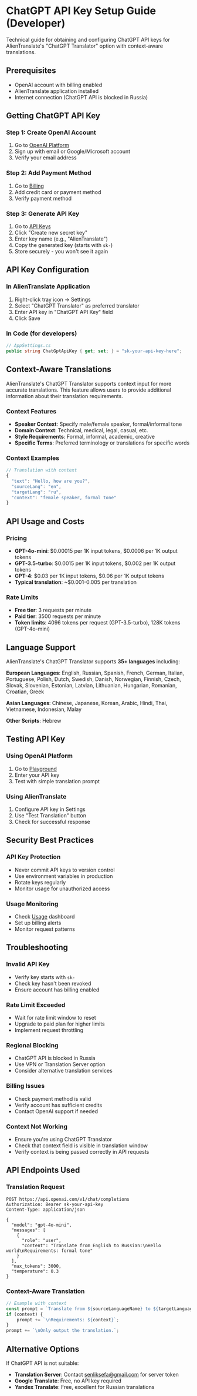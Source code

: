 # ChatGPT API Key Setup Guide (Developer)

Technical guide for obtaining and configuring ChatGPT API keys for AlienTranslate's "ChatGPT Translator" option with context-aware translations.

## Prerequisites

- OpenAI account with billing enabled
- AlienTranslate application installed
- Internet connection (ChatGPT API is blocked in Russia)

## Getting ChatGPT API Key

### Step 1: Create OpenAI Account
1. Go to [OpenAI Platform](https://platform.openai.com/signup)
2. Sign up with email or Google/Microsoft account
3. Verify your email address

### Step 2: Add Payment Method
1. Go to [Billing](https://platform.openai.com/account/billing)
2. Add credit card or payment method
3. Verify payment method

### Step 3: Generate API Key
1. Go to [API Keys](https://platform.openai.com/api-keys)
2. Click "Create new secret key"
3. Enter key name (e.g., "AlienTranslate")
4. Copy the generated key (starts with `sk-`)
5. Store securely - you won't see it again

## API Key Configuration

### In AlienTranslate Application
1. Right-click tray icon → Settings
2. Select "ChatGPT Translator" as preferred translator
3. Enter API key in "ChatGPT API Key" field
4. Click Save

### In Code (for developers)
```csharp
// AppSettings.cs
public string ChatGptApiKey { get; set; } = "sk-your-api-key-here";
```

## Context-Aware Translations

AlienTranslate's ChatGPT Translator supports context input for more accurate translations. This feature allows users to provide additional information about their translation requirements.

### Context Features
- **Speaker Context**: Specify male/female speaker, formal/informal tone
- **Domain Context**: Technical, medical, legal, casual, etc.
- **Style Requirements**: Formal, informal, academic, creative
- **Specific Terms**: Preferred terminology or translations for specific words

### Context Examples
```javascript
// Translation with context
{
  "text": "Hello, how are you?",
  "sourceLang": "en",
  "targetLang": "ru",
  "context": "female speaker, formal tone"
}
```

## API Usage and Costs

### Pricing
- **GPT-4o-mini**: $0.00015 per 1K input tokens, $0.0006 per 1K output tokens
- **GPT-3.5-turbo**: $0.0015 per 1K input tokens, $0.002 per 1K output tokens
- **GPT-4**: $0.03 per 1K input tokens, $0.06 per 1K output tokens
- **Typical translation**: ~$0.001-0.005 per translation

### Rate Limits
- **Free tier**: 3 requests per minute
- **Paid tier**: 3500 requests per minute
- **Token limits**: 4096 tokens per request (GPT-3.5-turbo), 128K tokens (GPT-4o-mini)

## Language Support

AlienTranslate's ChatGPT Translator supports **35+ languages** including:

**European Languages**: English, Russian, Spanish, French, German, Italian, Portuguese, Polish, Dutch, Swedish, Danish, Norwegian, Finnish, Czech, Slovak, Slovenian, Estonian, Latvian, Lithuanian, Hungarian, Romanian, Croatian, Greek

**Asian Languages**: Chinese, Japanese, Korean, Arabic, Hindi, Thai, Vietnamese, Indonesian, Malay

**Other Scripts**: Hebrew

## Testing API Key

### Using OpenAI Platform
1. Go to [Playground](https://platform.openai.com/playground)
2. Enter your API key
3. Test with simple translation prompt

### Using AlienTranslate
1. Configure API key in Settings
2. Use "Test Translation" button
3. Check for successful response

## Security Best Practices

### API Key Protection
- Never commit API keys to version control
- Use environment variables in production
- Rotate keys regularly
- Monitor usage for unauthorized access

### Usage Monitoring
- Check [Usage](https://platform.openai.com/usage) dashboard
- Set up billing alerts
- Monitor request patterns

## Troubleshooting

### Invalid API Key
- Verify key starts with `sk-`
- Check key hasn't been revoked
- Ensure account has billing enabled

### Rate Limit Exceeded
- Wait for rate limit window to reset
- Upgrade to paid plan for higher limits
- Implement request throttling

### Regional Blocking
- ChatGPT API is blocked in Russia
- Use VPN or Translation Server option
- Consider alternative translation services

### Billing Issues
- Check payment method is valid
- Verify account has sufficient credits
- Contact OpenAI support if needed

### Context Not Working
- Ensure you're using ChatGPT Translator
- Check that context field is visible in translation window
- Verify context is being passed correctly in API requests

## API Endpoints Used

### Translation Request
```
POST https://api.openai.com/v1/chat/completions
Authorization: Bearer sk-your-api-key
Content-Type: application/json

{
  "model": "gpt-4o-mini",
  "messages": [
    {
      "role": "user",
      "content": "Translate from English to Russian:\nHello world\nRequirements: formal tone"
    }
  ],
  "max_tokens": 3000,
  "temperature": 0.3
}
```

### Context-Aware Translation
```javascript
// Example with context
const prompt = `Translate from ${sourceLanguageName} to ${targetLanguageName}:\n${text}`;
if (context) {
    prompt += `\nRequirements: ${context}`;
}
prompt += `\nOnly output the translation.`;
```

## Alternative Options

If ChatGPT API is not suitable:
- **Translation Server**: Contact senliksefa@gmail.com for server token
- **Google Translate**: Free, no API key required
- **Yandex Translate**: Free, excellent for Russian translations 